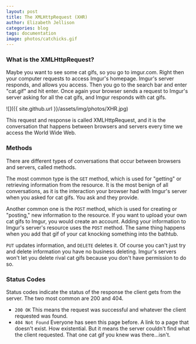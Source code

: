 ```yaml
---
layout: post
title: The XMLHttpRequest (XHR)
author: Elizabeth Jellison
categories: blog
tags: documentation
image: photos/catchicks.gif
---
```


### What is the XMLHttpRequest?

Maybe you want to see some cat gifs, so you go to imgur.com. Right then your computer requests to access Imgur's homepage. Imgur's server responds, and allows you access. Then you go to the search bar and enter "cat.gif" and hit enter. Once again your browser sends a request to Imgur's server asking for all the cat gifs, and Imgur responds with cat gifs.

![]({{ site.github.url }}/assets/img/photos/XHR.jpg)

This request and response is called XMLHttpRequest, and it is the conversation that happens between browsers and servers every time we access the World Wide Web.

### Methods

There are different types of conversations that occur between browsers and servers, called methods.

The most common type is the `GET` method, which is used for "getting" or retrieving information from the resource. It is the most benign of all conversations, as it is the interaction your browser had with Imgur's server when you asked for cat gifs. You ask and they provide.

Another common one is the `POST` method, which is used for creating or "posting," new information to the resource. If you want to upload your own cat gifs to Imgur, you would create an account. Adding your information to Imgur's server's resource uses the `POST` method. The same thing happens when you add that gif of your cat knocking something into the bathtub.

`PUT` updates information, and `DELETE` deletes it. Of course you can't just try and delete information you have no business deleting. Imgur's servers won't let you delete rival cat gifs because you don't have permission to do so.  

### Status Codes

Status codes indicate the status of the response the client gets from the server. The two most common are 200 and 404.

  * `200 OK`
  This means the request was successful and whatever the client requested was found.    
  * `404 Not Found`
  Everyone has seen this page before. A link to a page that doesn't exist. How existential.
  But it means the server couldn't find what the client requested. That one cat gif you knew was there...isn't.
